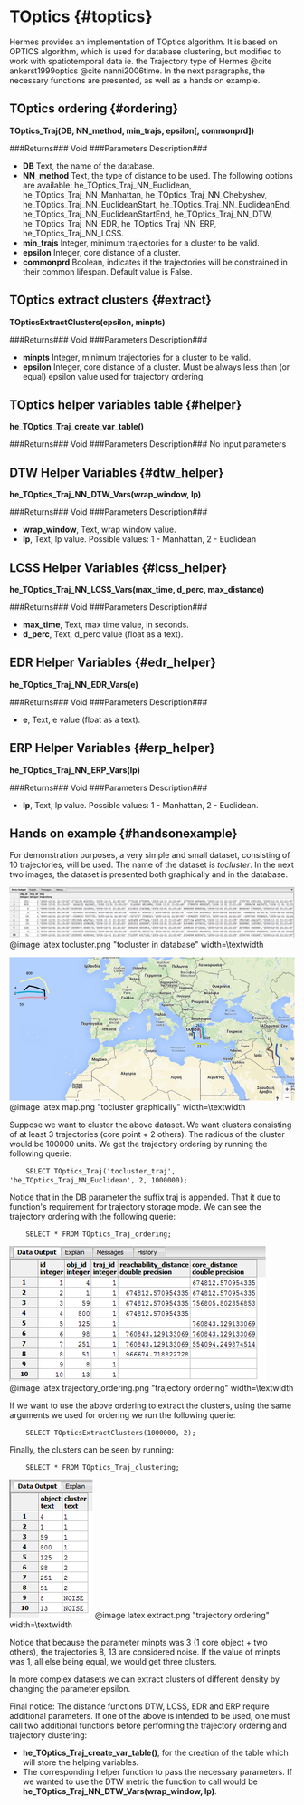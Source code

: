 # TOptics {#toptics}

Hermes provides an implementation of TOptics algorithm. It is based on OPTICS
algorithm, which is used for database clustering, but modified to work with
spatiotemporal data ie. the Trajectory type of Hermes @cite ankerst1999optics
@cite nanni2006time. In the next paragraphs, the necessary functions are
presented, as well as a hands on example.

## TOptics ordering {#ordering}
**TOptics\_Traj(DB, NN\_method, min\_trajs, epsilon\[, commonprd\])**

###Returns###
Void
###Parameters Description###
- **DB** Text, the name of the database.
- **NN\_method** Text, the type of distance to be used. The following options
are available: he\_TOptics\_Traj\_NN\_Euclidean,
he\_TOptics\_Traj\_NN\_Manhattan,
he\_TOptics\_Traj\_NN\_Chebyshev, he\_TOptics\_Traj\_NN\_EuclideanStart, 
he_TOptics\_Traj\_NN\_EuclideanEnd, he\_TOptics\_Traj\_NN\_EuclideanStartEnd, 
he\_TOptics\_Traj\_NN\_DTW, he\_TOptics\_Traj\_NN\_EDR,
he\_TOptics\_Traj\_NN\_ERP, 
he\_TOptics\_Traj\_NN\_LCSS.
- **min\_trajs** Integer, minimum trajectories for a cluster to be valid.
- **epsilon** Integer, core distance of a cluster.
- **commonprd** Boolean, indicates if the trajectories will be constrained in their common lifespan.
Default value is False.

## TOptics extract clusters {#extract}
**TOpticsExtractClusters(epsilon, minpts)**

###Returns###
Void
###Parameters Description###
- **minpts** Integer, minimum trajectories for a cluster to be valid.
- **epsilon** Integer, core distance of a cluster. Must be always less than (or
equal) epsilon value used for trajectory ordering.

## TOptics helper variables table {#helper}
**he\_TOptics\_Traj\_create\_var\_table()**

###Returns###
Void
###Parameters Description###
No input parameters

## DTW Helper Variables {#dtw_helper}
**he\_TOptics\_Traj\_NN\_DTW\_Vars(wrap\_window, lp)**

###Returns###
Void
###Parameters Description###
- **wrap\_window**, Text, wrap window value.
- **lp**, Text, lp value. Possible values: 1 \- Manhattan, 2 \- Euclidean 

## LCSS Helper Variables {#lcss_helper}
**he\_TOptics\_Traj\_NN\_LCSS\_Vars(max\_time, d\_perc, max\_distance)**

###Returns###
Void
###Parameters Description###
- **max\_time**, Text, max time value, in seconds.
- **d\_perc**, Text, d\_perc value (float as a text). 

## EDR Helper Variables {#edr_helper}
**he\_TOptics\_Traj\_NN\_EDR\_Vars(e)**

###Returns###
Void
###Parameters Description###
- **e**, Text, e value (float as a text).

## ERP Helper Variables {#erp_helper}
**he\_TOptics\_Traj\_NN\_ERP\_Vars(lp)**

###Returns###
Void
###Parameters Description###
- **lp**, Text, lp value. Possible values: 1 \- Manhattan, 2 \- Euclidean.

## Hands on example {#handsonexample}
For demonstration purposes, a very simple and small dataset, consisting of 10
trajectories, will be used. The name of the dataset is *tocluster*. In the
next two images, the dataset is presented both graphically and in the database.

![tocluster in database](images\tocluster.png)
@image latex tocluster.png "tocluster in database" width=\textwidth

![tocluster graphically](images\map.png)
@image latex map.png "tocluster graphically" width=\textwidth


Suppose we want to cluster the above dataset. We want clusters consisting of
at least 3 trajectories (core point + 2 others). The radious of the cluster
would be 100000 units. We get the trajectory ordering by running the following
querie:

        SELECT TOptics_Traj('tocluster_traj', 'he_TOptics_Traj_NN_Euclidean', 2, 1000000);
        
Notice that in the DB parameter the suffix traj is appended. That it due to
function's requirement for trajectory storage mode. We can see the trajectory
ordering with the following querie:

        SELECT * FROM TOptics_Traj_ordering;


![trajectory ordering](images\trajectory_ordering.png)
@image latex trajectory_ordering.png "trajectory ordering" width=\textwidth

If we want to use the above ordering to extract the clusters,
using the same arguments we used for ordering we run the following querie:

        SELECT TOpticsExtractClusters(1000000, 2);
        
Finally, the clusters can be seen by running:

        SELECT * FROM TOptics_Traj_clustering;
        

![clusters](images\extract.png)
@image latex extract.png "trajectory ordering" width=\textwidth

Notice that because the parameter minpts was 3 (1 core object + two others),
the trajectories 8, 13 are considered noise. If the value of minpts was 1,
all else being equal, we would get three clusters.


In more complex datasets we can extract clusters of different density by
changing the parameter epsilon.

Final notice: The distance functions DTW, LCSS, EDR and ERP require
additional parameters. If one of the above is intended to be used, one must call
two additional functions before performing the trajectory ordering and
trajectory clustering: 

- **he\_TOptics\_Traj\_create\_var\_table()**, for the creation of the table
which will store the helping variables.
- The corresponding helper function to pass the necessary parameters. If we
wanted to use the DTW metric the function to call would be
**he\_TOptics\_Traj\_NN\_DTW\_Vars(wrap\_window, lp)**.

